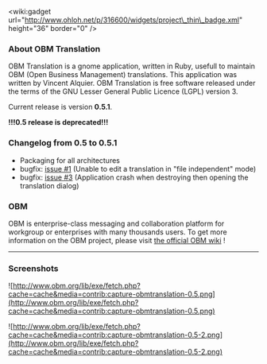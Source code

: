 &lt;wiki:gadget url="http://www.ohloh.net/p/316600/widgets/project\_thin\_badge.xml" height="36"  border="0" /&gt;
### About OBM Translation ###

OBM Translation is a gnome application, written in Ruby, usefull to maintain OBM (Open Business Management) translations. This application was written by Vincent Alquier. OBM Translation is free software released under the terms of the GNU Lesser General Public Licence (LGPL) version 3.

Current release is version **0.5.1**.

**!!!0.5 release is deprecated!!!**

### Changelog from 0.5 to 0.5.1 ###
  * Packaging for all architectures
  * bugfix: [issue #1](http://code.google.com/p/obm-translation/issues/detail?id=1) (Unable to edit a translation in "file independent" mode)
  * bugfix: [issue #3](http://code.google.com/p/obm-translation/issues/detail?id=3) (Application crash when destroying then opening the translation dialog)

### OBM ###

OBM is enterprise-class messaging and collaboration platform for workgroup or enterprises with many thousands users.
To get more information on the OBM project, please visit [the official OBM wiki](http://www.obm.org) !


---


### Screenshots ###

![http://www.obm.org/lib/exe/fetch.php?cache=cache&media=contrib:capture-obmtranslation-0.5.png](http://www.obm.org/lib/exe/fetch.php?cache=cache&media=contrib:capture-obmtranslation-0.5.png)

![http://www.obm.org/lib/exe/fetch.php?cache=cache&media=contrib:capture-obmtranslation-0.5-2.png](http://www.obm.org/lib/exe/fetch.php?cache=cache&media=contrib:capture-obmtranslation-0.5-2.png)